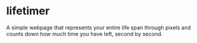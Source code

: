 # lifetimer
A simple webpage that represents your entire life span through pixels and counts down how much time you have left, 
second by second.
